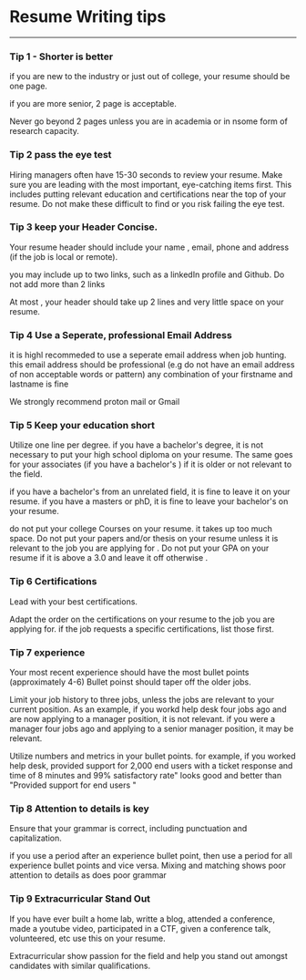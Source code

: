 # Resume Writing tips

___

### Tip 1 - Shorter is better

if you are new to the industry or just out of college, your resume
should be one page.

if you are more senior, 2 page is acceptable.

Never go beyond 2 pages unless you are in academia or in nsome form of research capacity.

### Tip 2 pass the eye test


Hiring managers often have 15-30 seconds to review your resume. Make sure you are leading with the most important, eye-catching items first. This includes putting relevant education and certifications near the top of your resume. Do not make these difficult to find or you risk failing the eye test.

### Tip 3 keep your Header Concise.

Your resume header should include your name , email, phone and address (if the job is local or remote).

you may include up to two links, such as a linkedIn profile and Github. Do not add more than 2 links

At most , your header should take up 2 lines and very little space on your resume.


### Tip 4 Use a Seperate, professional Email Address

it is highl recommeded to use a seperate email address when job hunting.
this email address should be professional (e.g do not have an email address of non acceptable words or pattern) any combination of your firstname and lastname is fine

We strongly recommend proton mail or Gmail


### Tip 5 Keep your education short


Utilize one line per degree. if you have a bachelor's degree, it is not necessary to put your high school diploma on your resume. The same goes for your associates (if you have a bachelor's ) if it is older or not relevant to the field.

if you have a bachelor's from an unrelated field, it is fine to leave it on your resume.
if you have a masters or phD, it is fine to leave your bachelor's on your resume.

do not put your college Courses on your resume. it takes up too much space.
Do not put your papers and/or thesis on your resume unless it is relevant to the job you are applying for .
Do not put your GPA on your resume if it is above a 3.0 and leave it off otherwise .

### Tip 6 Certifications

Lead with your best certifications.

Adapt the order on the certifications on your resume to the job you are applying for. if the job requests a specific certifications, list those first.

### Tip 7 experience

Your most recent experience should have the most bullet points (approximately 4-6) Bullet poinst should taper off the older jobs.

Limit your job history to three jobs, unless the jobs are relevant to your current position. As an example, if you workd help desk four jobs ago and are now applying to a manager position, it is not relevant. if you were a manager four jobs ago and applying to a senior manager position, it may be relevant.

Utilize numbers and metrics in your bullet points. for example, if you worked help desk,
provided support for 2,000 end users with a ticket response and time of 8 minutes and 99% satisfactory rate" looks good and better than "Provided support for end users "

### Tip 8 Attention to details is key

Ensure that your grammar is correct, including punctuation and capitalization.

if you use a period after an experience bullet point, then use a period for all experience bullet points and vice versa. Mixing and matching shows poor attention to details as does poor grammar


### Tip 9 Extracurricular Stand Out

If you have ever built a home lab, writte a blog, attended a conference, made a youtube video, participated in a CTF, given a conference talk, volunteered, etc use this on your resume.

Extracurricular show passion for the field and help you stand out amongst candidates with similar qualifications.